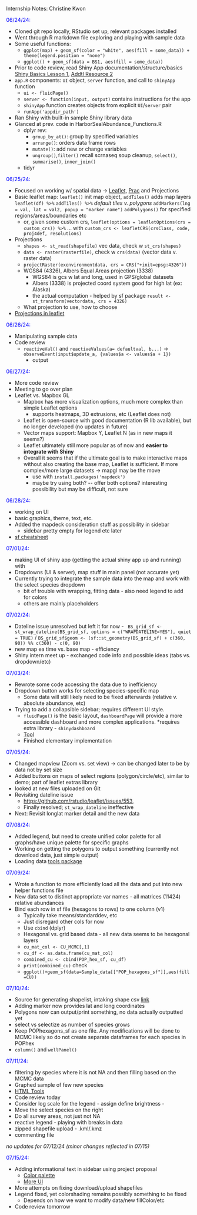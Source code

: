 Internship Notes: Christine Kwon

<span style="color:blue">06/24/24:</span>

- Cloned git repo locally, RStudio set up, relevant packages installed
- Went through R markdown file exploring and playing with sample data
- Some useful functions:
  - `ggplot(map) + geom_sf(color = "white", aes(fill = some_data)) + theme(legend.position = "none")`
  - `ggplot() + geom_sf(data = BS1, aes(fill = some_data))`
- Prior to code review, read Shiny App documentation/structure/basics [Shiny Basics Lesson 1](https://shiny.posit.co/r/getstarted/shiny-basics/lesson1/index.html), [Addtl Resource 2](https://www.paulamoraga.com/book-geospatial/sec-shiny.html)
- `app.R` components: `UI` object, `server` function, and call to `shinyApp` function
  - `ui <- fluidPage()`
  - `server <- function(input, output)` contains instructions for the app
  - `shinyApp` function creates objects from explicit `UI`/`server` pair
  - `runApp('appdir_path')`
- Ran Shiny with built-in sample Shiny library data
- Glanced at prev. code in HarborSealAbundance_Functions.R
  - dplyr rev:
    - `group_by_at()`: group by specified variables
    - `arrange()`: orders data frame rows
    - `mutate()`: add new or change variables
    - `ungroup()`,`filter()` recall scrnaseq soup cleanup, `select()`, `summarise()`, `inner_join()`
  - tidyr


<span style="color:blue">06/25/24:</span>

- Focused on working w/ spatial data -> [Leaflet](https://rstudio.github.io/leaflet/), [Prac](https://rpubs.com/velshnia/geospatial) and Projections
- Basic leaflet map: `leaflet()` init map object, `addTiles()` adds map layers
`leaflet(df) %>%` 
  `addTiles() %>%` *default tiles v. polygons*
  `addMarkers(lng = val, lat = val2, popup = "marker name")`
  `addPolygons()` for specified regions/areas/boundaries etc
  - or, given some custom crs, `leaflet(options = leafletOptions(crs = custom_crs)) %>%` ... with `custom_crs <- leafletCRS(crsClass, code, proj4def, resolutions)`
- Projections
  - `shapes <- st_read(shapefile)` vec data, check w `st_crs(shapes)`
  - `data <- raster(rasterfile)`, check w `crs(data)` (vector data v. raster data)
  - `projectRaster(exenvironmentdata, crs = CRS("+init=epsg:4326"))`
  - WGS84 (4326), Albers Equal Areas projection (3338)
    - WGS84 is gcs w lat and long, used in GPS/global datasets
    - Albers (3338) is projected coord system good for high lat (ex: Alaska) 
    - the actual computation - helped by sf package `result <- st_transform(vectordata, crs = 4326)`
  - What projection to use, how to choose
- [Projections in leaflet](https://rstudio.github.io/leaflet/articles/projections.html)


<span style="color:blue">06/26/24:</span>

- Manipulating sample data 
- Code review
  - `reactiveVal()` and `reactiveValues(a= defaultval, b...)` -> `observeEvent(input$update_a, {values$a <- values$a + 1})`
    - output
    

<span style="color:blue">06/27/24:</span>

- More code review
- Meeting to go over plan
- Leaflet vs. Mapbox GL
  - Mapbox has more visualization options, much more complex than simple Leaflet options
    - supports heatmaps, 3D extrusions, etc (Leaflet does not)
  - Leaflet is open-source with good documentation (R lib available), but no longer developed (no updates in future)
  - Vector maps support: Mapbox Y, Leaflet N (as in new maps it seems?)
  - Leaflet ultimately still more popular as of now and **easier to integrate with Shiny** 
  - Overall it seems that if the ultimate goal is to make interactive maps without also creating the base map, Leaflet is sufficient. If more complex/more large datasets -> mapgl may be the move
    - use with `install.packages('mapdeck')`
    - maybe try using both? -- offer both options? interesting possibility but may be difficult, not sure

  
<span style="color:blue">06/28/24:</span>

- working on UI
- basic graphics, theme, text, etc. 
- Added the mapdeck consideration stuff as possibility in sidebar
  - sidebar pretty empty for legend etc later
- [sf cheatsheet](https://github.com/rstudio/cheatsheets/blob/main/sf.pdf)


<span style="color:blue">07/01/24:</span>

- making UI of shiny app (getting the actual shiny app up and running) with 
- Dropdowns (UI & server), map stuff in main panel (not accurate yet)
- Currently trying to integrate the sample data into the map and work with the select species dropdown
  - bit of trouble with wrapping, fitting data - also need legend to add for colors
  - others are mainly placeholders
  
  
<span style="color:blue">07/02/24:</span>

- Dateline issue unresolved but left it for now - ` BS_grid_sf <- st_wrap_dateline(BS_grid_sf, options = c("WRAPDATELINE=YES"), quiet = TRUE)` / `BS_grid_sf$geom <- (sf::st_geometry(BS_grid_sf) + c(360, 90)) %% c(360) - c(0, 90)` 
- new map ea time vs. base map - efficiency
- Shiny intern meet up - exchanged code info and possible ideas (tabs vs. dropdown/etc)


<span style="color:blue">07/03/24:</span>

- Rewrote some code accessing the data due to inefficiency
- Dropdown button works for selecting species-specific map
  - Some data will still likely need to be fixed afterwards (relative v. absolute abundance, etc)
- Trying to add a collapsible sidebar; requires different UI style.
  - `fluidPage()` is the basic layout, `dashboardPage` will provide a more accessible dashboard and more complex applications. *requires extra library - `shinydashboard`
  - [Tool](https://rstudio.github.io/shinydashboard/structure.html)
  - Finished elementary implementation


<span style="color:blue">07/05/24:</span>

- Changed mapview (Zoom vs. set view) -> can be changed later to be by data not by set size
- Added buttons on maps of select regions (polygon/circle/etc), similar to demo; part of leaflet extras library
- looked at new files uploaded on Git
- Revisiting dateline issue
  - https://github.com/rstudio/leaflet/issues/553, 
  - Finally resolved; `st_wrap_dateline` ineffective
- Next: Revisit longlat marker detail and the new data


<span style="color:blue">07/08/24:</span>

- Added legend, but need to create unified color palette for all graphs/have unique palette for specific graphs
- Working on getting the polygons to output something (currently not download data, just simple output)
- Loading data [tools package](https://stackoverflow.com/questions/29113973/get-filename-without-extension-in-r)


<span style="color:blue">07/09/24:</span>

- Wrote a function to more efficiently load all the data and put into new helper functions file
- New data set to distinct appropriate var names - all matrices (11424) relative abundances
- Bind each row in sf file (hexagons to rows) to one column (v1)
  - Typically take means/standarddev, etc
  - Just disregard other cols for now
  - Use `cbind` (dplyr)
  - Hexagonal vs. grid based data - all new data seems to be hexagonal layers
  - `cu_mat_col <- CU_MCMC[,1]`
  - `cu_df <- as.data.frame(cu_mat_col)`
  - `combined_cu <- cbind(POP_hex_sf, cu_df)`
  - `print(combined_cu)` check 
  - `ggplot()+geom_sf(data=Sample_data[["POP_hexagons_sf"]],aes(fill=CU))`

  
<span style="color:blue">07/10/24:</span>

- Source for generating shapelist, intaking shape csv [link](https://stackoverflow.com/questions/65347690/how-do-i-save-adddrawtoolbar-shapes-drawn-in-an-r-leaflet-shiny-map-so-i-can-re)
- Adding marker now provides lat and long coordinates
- Polygons now can output/print something, no data actually outputted yet
- select vs selectize as number of species grows
- Keep POPhexagons_sf as one file. Any modifications will be done to MCMC likely so do not create separate dataframes for each species in POPhex
- `column()` and `wellPanel()`


<span style="color:blue">07/11/24:</span>

- filtering by species where it is not NA and then filling based on the MCMC data
- Graphed sample of few new species
- [HTML Tools](https://unleash-shiny.rinterface.com/htmltools-overview)
- Code review today 
-   Consider log scale for the legend - assign define brightness - 
-   Move the select species on the right 
-   Do all survey areas, not just not NA
-   reactive legend - playing with breaks in data
-   zipped shapefile upload - .kml/.kmz 
-   commenting file 


*no updates for 07/12/24 (minor changes reflected in 07/15)*


<span style="color:blue">07/15/24:</span>

- Adding informational text in sidebar using project proposal 
  - [Color palette](https://www.color-hex.com/color-palette/1294)
  - [More UI](https://algoritmaonline.com/advancing-your-shinyapp/#:~:text=Here's%20the%20detailed%20documentation%20on,Below%20is%20an%20example:)
- More attempts on fixing download/upload shapefiles
- Legend fixed, yet colorshading remains possibly something to be fixed
  - Depends on how we want to modify data/new fillColor/etc
- Code review tomorrow
